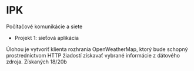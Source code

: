 # IPK
Počítačové komunikácie a siete
- Projekt 1: sieťová aplikácia

Úlohou je vytvoriť klienta rozhrania OpenWeatherMap, ktorý bude schopný prostredníctvom HTTP žiadostí získavať vybrané informácie z dátového zdroja.
Získaných 18/20b
